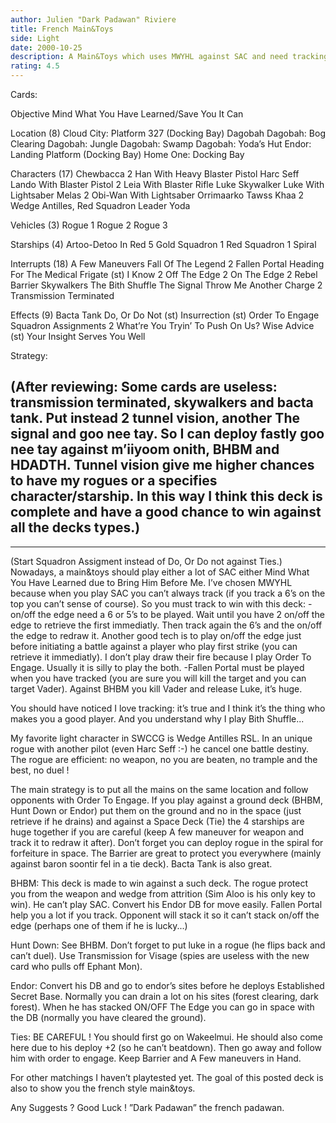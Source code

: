 ```yaml
---
author: Julien "Dark Padawan" Riviere
title: French Main&Toys
side: Light
date: 2000-10-25
description: A Main&Toys which uses MWYHL against SAC and need tracking to win.
rating: 4.5
---
```

Cards: 

Objective
       Mind What You Have Learned/Save You It Can

Location (8)
       Cloud City: Platform 327 (Docking Bay)
       Dagobah
       Dagobah: Bog Clearing
       Dagobah: Jungle
       Dagobah: Swamp
       Dagobah: Yoda’s Hut
       Endor: Landing Platform (Docking Bay)
       Home One: Docking Bay

Characters (17)
       Chewbacca
     2 Han With Heavy Blaster Pistol
       Harc Seff
       Lando With Blaster Pistol
     2 Leia With Blaster Rifle
       Luke Skywalker
       Luke With Lightsaber
       Melas
     2 Obi-Wan With Lightsaber
       Orrimaarko
       Tawss Khaa
     2 Wedge Antilles, Red Squadron Leader
       Yoda

Vehicles (3)
       Rogue 1
       Rogue 2
       Rogue 3

Starships (4)
       Artoo-Detoo In Red 5
       Gold Squadron 1
       Red Squadron 1
       Spiral

Interrupts (18)
       A Few Maneuvers
       Fall Of The Legend
     2 Fallen Portal
       Heading For The Medical Frigate (st)
       I Know
     2 Off The Edge
     2 On The Edge
     2 Rebel Barrier
       Skywalkers
       The Bith Shuffle
       The Signal
       Throw Me Another Charge
     2 Transmission Terminated

Effects (9)
       Bacta Tank
       Do, Or Do Not (st)
       Insurrection (st)
       Order To Engage
       Squadron Assignments
     2 What’re You Tryin’ To Push On Us?
       Wise Advice (st)
       Your Insight Serves You Well  

Strategy: 

(After reviewing: Some cards are useless: transmission terminated, skywalkers and bacta tank. Put instead 2 tunnel vision, another The signal and goo nee tay. So I can deploy fastly goo nee tay against m’iiyoom onith, BHBM and HDADTH. Tunnel vision give me higher chances to have my rogues or a specifies character/starship. In this way I think this deck is complete and have a good chance to win against all the decks types.)
-------------------------------------------------------
-------------------------------------------------------
(Start Squadron Assigment instead of Do, Or Do not against Ties.)
Nowadays, a main&toys should play either a lot of SAC either Mind What You Have Learned due to Bring Him Before Me. I’ve chosen MWYHL because when you play SAC you can’t always track (if you track a 6’s on the top you can’t sense of course).
So you must track to win with this deck:
	-on/off the edge need a 6 or 5’s to be played. Wait until you have 2 on/off the edge to retrieve the first immediatly. Then track again the 6’s and the on/off the edge to redraw it. Another good tech is to play on/off the edge just before initiating a battle against a player who play first strike (you can retrieve it immediatly). I don’t play draw their fire because I play Order To Engage. Usually it is silly to play the both.
	-Fallen Portal must be played when you have tracked (you are sure you will kill the target and you can target Vader). Against BHBM you kill Vader and release Luke, it’s huge.

You should have noticed I love tracking: it’s true and I think it’s the thing who makes you a good player. And you understand why I play Bith Shuffle...

My favorite light character in SWCCG is Wedge Antilles RSL. In an unique rogue with another pilot (even Harc Seff :-) he cancel one battle destiny. The rogue are efficient: no weapon, no you are beaten, no trample and the best, no duel !

The main strategy is to put all the mains on the same location and follow opponents with Order To Engage. If you play against a ground deck (BHBM, Hunt Down or Endor) put them on the ground and no in the space (just retrieve if he drains) and against a Space Deck (Tie) the 4 starships are huge together if you are careful (keep A few maneuver for weapon and track it to redraw it after). Don’t forget you can deploy rogue in the spiral for forfeiture in space. The Barrier are great to protect you everywhere (mainly against baron soontir fel in a tie deck). Bacta Tank is also great.

BHBM:
	This deck is made to win against a such deck. The rogue protect you from the weapon and wedge from attrition (Sim Aloo is his only key to win). He can’t play SAC. Convert his Endor DB for move easily. Fallen Portal help you a lot if you track. Opponent will stack it so it can’t stack on/off the edge (perhaps one of them if he is lucky...)

Hunt Down:
	See BHBM. Don’t forget to put luke in a rogue (he flips back and can’t duel). Use Transmission for Visage (spies are useless with the new card who pulls off Ephant Mon).

Endor:
	Convert his DB and go to endor’s sites before he deploys Established Secret Base. Normally you can drain a lot on his sites (forest clearing, dark forest). When he has stacked ON/OFF The Edge you can go in space with the DB (normally you have cleared the ground).

Ties:
	BE CAREFUL ! You should first go on Wakeelmui. He should also come here due to his deploy +2 (so he can’t beatdown). Then go away and follow him with order to engage. Keep Barrier and A Few maneuvers in Hand.

For other matchings I haven’t playtested yet. The goal of this posted deck is also to show you the french style main&toys.

Any Suggests ?
Good Luck !
”Dark Padawan” the french padawan.



